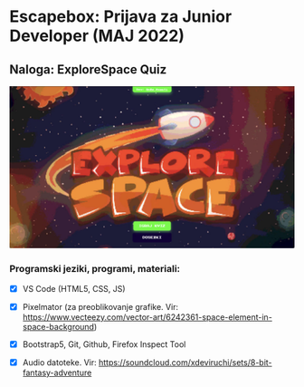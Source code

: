 # Escapebox: Prijava za Junior Developer (MAJ 2022)

## Naloga: ExploreSpace Quiz

![ExploreSpace Quiz image](/assets/img/git-readme-img.jpg)

### Programski jeziki, programi, materiali:

- [x] VS Code (HTML5, CSS, JS)

- [x] Pixelmator (za preoblikovanje grafike. Vir: https://www.vecteezy.com/vector-art/6242361-space-element-in-space-background)

- [x] Bootstrap5, Git, Github, Firefox Inspect Tool

- [x] Audio datoteke. Vir: https://soundcloud.com/xdeviruchi/sets/8-bit-fantasy-adventure
